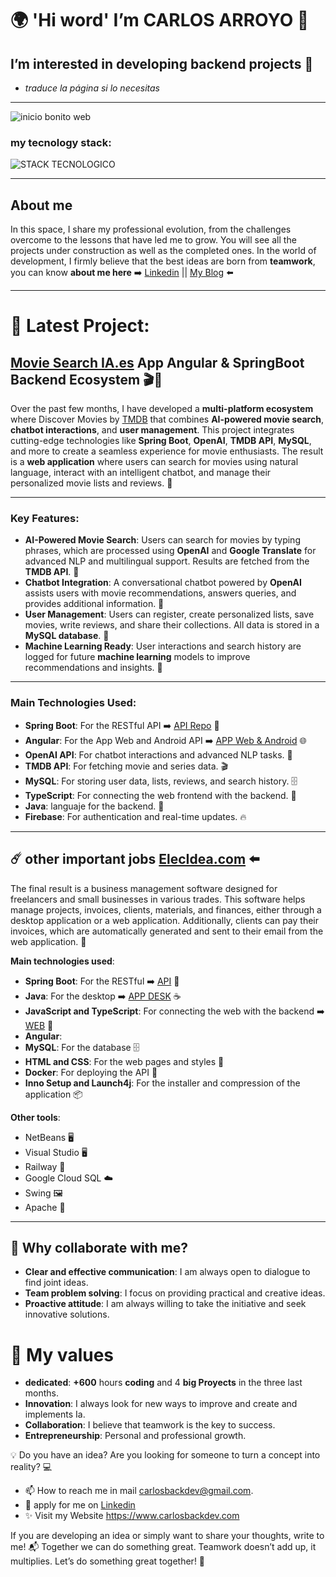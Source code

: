 #	:earth_africa: 'Hi word' I’m CARLOS ARROYO :wave:
## I’m interested in **developing backend** projects 🚀
  
- _*traduce la página si lo necesitas*_
---

![inicio bonito web](https://github.com/user-attachments/assets/44d730eb-3711-4da7-bb01-9c898c48be77)

### my tecnology stack:


![STACK TECNOLOGICO](https://github.com/user-attachments/assets/66de2647-0ea4-4f40-b9b9-3065e575e399)

---

## About me
In this space, I share my professional evolution, from the challenges overcome to the lessons that have led me to grow. You will see all the projects under construction as well as the completed ones. In the world of development, I firmly believe that the best ideas are born from **teamwork**, you can know **about me here** ➡️  [Linkedin](https://www.linkedin.com/in/carlos-arroyo-dev) || [My Blog](https://www.carlosbackdev.com/) ⬅️

---
# 🚀 Latest Project: 
## [Movie Search IA.es](https://moviesearch.es/) App Angular & SpringBoot Backend Ecosystem 🎬🤖

Over the past few months, I have developed a **multi-platform ecosystem** where Discover Movies by [TMDB](https://developer.themoviedb.org/docs/getting-started) that combines **AI-powered movie search**, **chatbot interactions**, and **user management**. This project integrates cutting-edge technologies like **Spring Boot**, **OpenAI**, **TMDB API**, **MySQL**, and more to create a seamless experience for movie enthusiasts. The result is a **web application** where users can search for movies using natural language, interact with an intelligent chatbot, and manage their personalized movie lists and reviews. 🌟

---

### **Key Features**:
- **AI-Powered Movie Search**: Users can search for movies by typing phrases, which are processed using **OpenAI** and **Google Translate** for advanced NLP and multilingual support. Results are fetched from the **TMDB API**. 🎥
- **Chatbot Integration**: A conversational chatbot powered by **OpenAI** assists users with movie recommendations, answers queries, and provides additional information. 🤖
- **User Management**: Users can register, create personalized lists, save movies, write reviews, and share their collections. All data is stored in a **MySQL database**. 👤
- **Machine Learning Ready**: User interactions and search history are logged for future **machine learning** models to improve recommendations and insights. 🧠

---

### **Main Technologies Used**:
- **Spring Boot**: For the RESTful API ➡️ [API Repo](https://github.com/carlosbackdev/MoviSearchApi) 🌱
- **Angular**: For the App Web and Android API ➡️ [APP Web & Android](https://github.com/carlosbackdev/MoviSearch) 🌐
- **OpenAI API**: For chatbot interactions and advanced NLP tasks. 🤖
- **TMDB API**: For fetching movie and series data. 🎬
- **MySQL**: For storing user data, lists, reviews, and search history. 🗄️
- **TypeScript**: For connecting the web frontend with the backend. 🔄
- **Java**: languaje for the backend. 🔄
- **Firebase**: For authentication and real-time updates. 🔥

---

## ☄️ other important jobs [ElecIdea.com](https://www.elecidea.com/) ⬅️
The final result is a business management software designed for freelancers and small businesses in various trades. This software helps manage projects, invoices, clients, materials, and finances, either through a desktop application or a web application. Additionally, clients can pay their invoices, which are automatically generated and sent to their email from the web application. 💼

**Main technologies used**:
- **Spring Boot**: For the RESTful ➡️ [API](https://github.com/carlosbackdev/ElecIdea-Api-SpringBoot) 🌱
- **Java**: For the desktop ➡️ [APP DESK](https://github.com/carlosbackdev/ElecIdea-App-Desktop-Java) ☕
- **JavaScript and TypeScript**: For connecting the web with the backend ➡️ [WEB](https://github.com/carlosbackdev/ElecIdea-Web-App) 🔄
- **Angular**:
- **MySQL**: For the database 🗄️
- **HTML and CSS**: For the web pages and styles 🎨
- **Docker**: For deploying the API 🐳
- **Inno Setup and Launch4j**: For the installer and compression of the application 📦

**Other tools**:
- NetBeans 🖥️
- Visual Studio 🖥️
- Railway 🚂
- Google Cloud SQL ☁️
- Swing 🖼️
- Apache 🏢

---

## 🌟 Why collaborate with me? 

- **Clear and effective communication**: I am always open to dialogue to find joint ideas.
- **Team problem solving**: I focus on providing practical and creative ideas.
- **Proactive attitude**: I am always willing to take the initiative and seek innovative solutions.

# 🥇 My values
- **dedicated**: **+600** hours **coding** and 4 **big Proyects** in the three last months.
- **Innovation**: I always look for new ways to improve and create and implements Ia.
- **Collaboration**: I believe that teamwork is the key to success.
- **Entrepreneurship**: Personal and professional growth.

  
💡 Do you have an idea? Are you looking for someone to turn a concept into reality? 💻 

- 📫 How to reach me in mail carlosbackdev@gmail.com.
- 🏢 apply for me on [Linkedin](www.linkedin.com/in/carlos-arroyo-dev)
- ✨ Visit my Website https://www.carlosbackdev.com

If you are developing an idea or simply want to share your thoughts, write to me! 📬 Together we can do something great. Teamwork doesn’t add up, it multiplies. Let’s do something great together! 🚀


